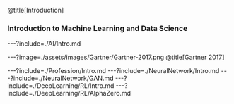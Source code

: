 @title[Introduction]
### Introduction to Machine Learning and Data Science


---?include=./AI/Intro.md

---?image=./assets/images/Gartner/Gartner-2017.png
@title[Gartner 2017]

---?include=./Profession/Intro.md
---?include=./NeuralNetwork/Intro.md
---?include=./NeuralNetwork/GAN.md
---?include=./DeepLearning/RL/Intro.md
---?include=./DeepLearning/RL/AlphaZero.md
